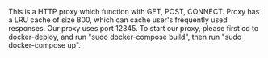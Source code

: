 This is a HTTP proxy which function with GET, POST, CONNECT.
Proxy has a LRU cache of size 800, which can cache user's frequently used responses.
Our proxy uses port 12345. To start our proxy, please first cd to docker-deploy,
and run "sudo docker-compose build", then run "sudo docker-compose up".
